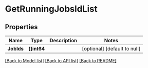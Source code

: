 # GetRunningJobsIdList

## Properties
Name | Type | Description | Notes
------------ | ------------- | ------------- | -------------
**JobIds** | **[]int64** |  | [optional] [default to null]

[[Back to Model list]](../README.md#documentation-for-models) [[Back to API list]](../README.md#documentation-for-api-endpoints) [[Back to README]](../README.md)

